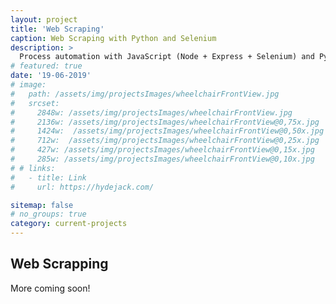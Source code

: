 ```yaml
---
layout: project
title: 'Web Scraping'
caption: Web Scraping with Python and Selenium
description: >
  Process automation with JavaScript (Node + Express + Selenium) and Python (Selenium)
# featured: true
date: '19-06-2019'
# image: 
#   path: /assets/img/projectsImages/wheelchairFrontView.jpg
#   srcset: 
#     2848w: /assets/img/projectsImages/wheelchairFrontView.jpg
#     2136w: /assets/img/projectsImages/wheelchairFrontView@0,75x.jpg
#     1424w:  /assets/img/projectsImages/wheelchairFrontView@0,50x.jpg
#     712w:  /assets/img/projectsImages/wheelchairFrontView@0,25x.jpg
#     427w: /assets/img/projectsImages/wheelchairFrontView@0,15x.jpg
#     285w: /assets/img/projectsImages/wheelchairFrontView@0,10x.jpg
# # links:
#   - title: Link
#     url: https://hydejack.com/

sitemap: false
# no_groups: true
category: current-projects
---
```


## Web Scrapping

More coming soon!

